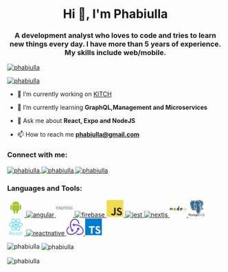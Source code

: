 <h1 align="center">Hi 👋, I'm Phabiulla</h1>
<h3 align="center">
  A development analyst who loves to code and tries to learn new things every day. I have more than 5 years of experience. My skills include web/mobile.</h3>

<p align="left">
  <a href="https://github.com/ryo-ma/github-profile-trophy">
    <img src="https://github-profile-trophy.vercel.app/?username=phabiulla" alt="phabiulla" />
  </a>
</p>

<p align="left">
  <a href="https://twitter.com/phabiulla" target="blank">
    <img src="https://img.shields.io/twitter/follow/phabiulla?logo=twitter&style=for-the-badge" alt="phabiulla" />
  </a
</p>

- 🔭 I’m currently working on [KITCH](https://www.kitch.io/)

- 🌱 I’m currently learning **GraphQL,Management and Microservices**

- 💬 Ask me about **React, Expo and NodeJS**

- 📫 How to reach me **phabiulla@gmail.com**

<h3 align="left">Connect with me:</h3>
<p align="left">
  <a href="https://twitter.com/phabiulla" target="blank">
    <img align="center" src="https://raw.githubusercontent.com/rahuldkjain/github-profile-readme-generator/master/src/images/icons/Social/twitter.svg" alt="phabiulla" height="30" width="40" />
  </a>
  <a href="https://linkedin.com/in/phabiulla" target="blank">
    <img align="center" src="https://raw.githubusercontent.com/rahuldkjain/github-profile-readme-generator/master/src/images/icons/Social/linked-in-alt.svg" alt="phabiulla" height="30" width="40" />
  </a>
   <a href="https://instagram.com/phabiulla" target="blank">
     <img align="center" src="https://raw.githubusercontent.com/rahuldkjain/github-profile-readme-generator/master/src/images/icons/Social/instagram.svg" alt="phabiulla" height="30" width="40" />
  </a>
</p>

<h3 align="left">Languages and Tools:</h3>
<p align="left">
  <a href="https://developer.android.com" target="_blank" rel="noreferrer">
    <img src="https://raw.githubusercontent.com/devicons/devicon/master/icons/android/android-original-wordmark.svg" alt="android" width="40" height="40"/>   </a>
  <a href="https://angular.io" target="_blank" rel="noreferrer">
    <img src="https://angular.io/assets/images/logos/angular/angular.svg" alt="angular" width="40" height="40"/>
  </a>
  <a href="https://expressjs.com" target="_blank" rel="noreferrer">
    <img src="https://raw.githubusercontent.com/devicons/devicon/master/icons/express/express-original-wordmark.svg" alt="express" width="40" height="40"/>   </a>
  <a href="https://firebase.google.com/" target="_blank" rel="noreferrer">
    <img src="https://www.vectorlogo.zone/logos/firebase/firebase-icon.svg" alt="firebase" width="40" height="40"/>
  </a>
  <a href="https://developer.mozilla.org/en-US/docs/Web/JavaScript" target="_blank" rel="noreferrer">
    <img src="https://raw.githubusercontent.com/devicons/devicon/master/icons/javascript/javascript-original.svg" alt="javascript" width="40" height="40"/>   </a>
  <a href="https://jestjs.io" target="_blank" rel="noreferrer">
    <img src="https://www.vectorlogo.zone/logos/jestjsio/jestjsio-icon.svg" alt="jest" width="40" height="40"/>
  </a>
  <a href="https://nextjs.org/" target="_blank" rel="noreferrer">
    <img src="https://cdn.worldvectorlogo.com/logos/nextjs-2.svg" alt="nextjs" width="40" height="40"/>
  </a>
  <a href="https://nodejs.org" target="_blank" rel="noreferrer">
    <img src="https://raw.githubusercontent.com/devicons/devicon/master/icons/nodejs/nodejs-original-wordmark.svg" alt="nodejs" width="40" height="40"/>     </a>
  <a href="https://www.postgresql.org" target="_blank" rel="noreferrer">
    <img src="https://raw.githubusercontent.com/devicons/devicon/master/icons/postgresql/postgresql-original-wordmark.svg" alt="postgresql" width="40" height="40"/>
  </a>
  <a href="https://reactjs.org/" target="_blank" rel="noreferrer">
    <img src="https://raw.githubusercontent.com/devicons/devicon/master/icons/react/react-original-wordmark.svg" alt="react" width="40" height="40"/>
  </a>
  <a href="https://reactnative.dev/" target="_blank" rel="noreferrer">
    <img src="https://reactnative.dev/img/header_logo.svg" alt="reactnative" width="40" height="40"/>
  </a>
  <a href="https://redux.js.org" target="_blank" rel="noreferrer">
    <img src="https://raw.githubusercontent.com/devicons/devicon/master/icons/redux/redux-original.svg" alt="redux" width="40" height="40"/>
  </a>
  <a href="https://www.typescriptlang.org/" target="_blank" rel="noreferrer">
    <img src="https://raw.githubusercontent.com/devicons/devicon/master/icons/typescript/typescript-original.svg" alt="typescript" width="40" height="40"/>   </a>
</p>

<p>
  <img align="left" src="https://github-readme-stats.vercel.app/api/top-langs?username=phabiulla&show_icons=true&locale=en&layout=compact"
       alt="phabiulla" />
</p>

<p>
  &nbsp;<img align="center" src="https://github-readme-stats.vercel.app/api?username=phabiulla&show_icons=true&locale=en" alt="phabiulla" />
</p>

<p>
  <img align="center" src="https://github-readme-streak-stats.herokuapp.com/?user=phabiulla&" alt="phabiulla" />
</p>

